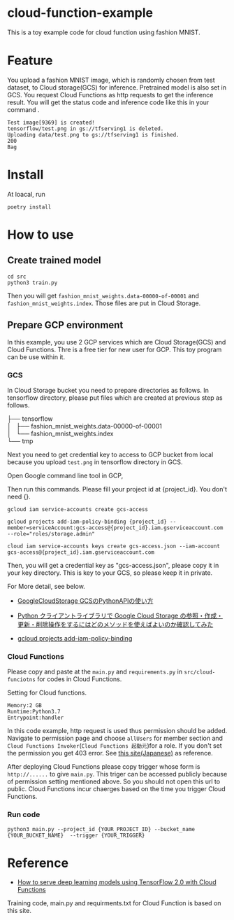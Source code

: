 # cloud-function-example
This is a toy example code for cloud function using fashion MNIST.

# Feature
You upload a fashion MNIST image, which is randomly chosen from test dataset, to Cloud storage(GCS) for inference.
Pretrained model is also set in GCS.
You request Cloud Functions as http requests to get the inference result.
You will get the status code and inference code like this in your command .


```
Test image[9369] is created!
tensorflow/test.png in gs://tfserving1 is deleted.
Uploading data/test.png to gs://tfserving1 is finished.
200
Bag
```

# Install
At loacal, run

 ```
 poetry install
 ```

# How to use
## Create trained model
```
cd src
python3 train.py
```
Then you will get `fashion_mnist_weights.data-00000-of-00001` and `fashion_mnist_weights.index`.
Those files are put in Cloud Storage.


## Prepare GCP environment

In this example, you use 2 GCP services which are Cloud Storage(GCS) and Cloud Functions.
Thre is a free tier for new user for GCP.
This toy program can be use within it.


### GCS

In Cloud Storage bucket you need to prepare directories as follows.
In tensorflow directory, please put files which are created at previous step as follows.

├── tensorflow  
│   ├── fashion_mnist_weights.data-00000-of-00001  
│   └── fashion_mnist_weights.index  
└── tmp  

Next you need to get credential key to access to GCP bucket from local because you upload `test.png` in tensorflow directory in GCS.

Open Google command line tool in GCP,

Then run this commands. Please fill your project id at {project_id}.
You don't need {}.

```
gcloud iam service-accounts create gcs-access

gcloud projects add-iam-policy-binding {project_id} --member=serviceAccount:gcs-access@{project_id}.iam.gserviceaccount.com --role="roles/storage.admin"

cloud iam service-accounts keys create gcs-access.json --iam-account gcs-access@{project_id}.iam.gserviceaccount.com
```

Then, you will get a credential key as "gcs-access.json", please copy it in your key directory.
This is key to your GCS, so please keep it in private.


For More detail, see below.

- [GoogleCloudStorage GCSのPythonAPIの使い方](https://qiita.com/Hyperion13fleet/items/594c15ac24f149ab73c9)

- [Python クライアントライブラリで Google Cloud Storage の参照・作成・更新・削除操作をするにはどのメソッドを使えばよいのか確認してみた](https://dev.classmethod.jp/articles/gcs-python-client-libraries-how2/)

- [gcloud projects add-iam-policy-binding](https://cloud.google.com/sdk/gcloud/reference/projects/add-iam-policy-binding#PROJECT_ID)

### Cloud Functions

Please copy and paste at the `main.py` and `requirements.py` in `src/cloud-funciotns` for codes in Cloud Functions.

Setting for Cloud functions.
```
Memory:2 GB
Runtime:Python3.7
Entrypoint:handler
```
In this code example, http request is used thus permission should be added.
Navigate to permission page and choose `allUsers` for member section and `Cloud Functions Invoker`(`Cloud Functions 起動元`)for a role.
If you don't set the permission you get 403 error.
See [this site(Japanese)](https://qiita.com/toshiaki_takase/items/ce65cd5582a80917b52f) as reference.

After deploying Cloud Functions please copy trigger whose form is `http://......` to give `main.py`.
This triger can be accessed publicly because of permission setting mentioned above.
So you should not open this url to public. Cloud Functions incur chaerges based on the time you trigger Cloud Functions.

### Run code
`python3 main.py --project_id {YOUR_PROJECT_ID} --bucket_name {YOUR_BUCKET_NAME}  --trigger {YOUR_TRIGGER}` 

# Reference

- [How to serve deep learning models using TensorFlow 2.0 with Cloud Functions](https://cloud.google.com/blog/products/ai-machine-learning/how-to-serve-deep-learning-models-using-tensorflow-2-0-with-cloud-functions)

Training code, main.py and requirments.txt for Cloud Function is based on this site.